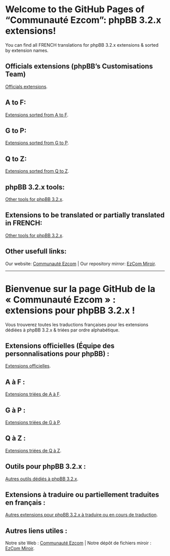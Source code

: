 # Welcome to the GitHub Pages of “Communauté Ezcom”: phpBB 3.2.x extensions!
You can find all FRENCH translations for phpBB 3.2.x extensions & sorted by extension names.

## Officials extensions (phpBB’s Customisations Team)
<a href="https://github.com/Communaute-EzCom/phpbb-3.2.x-extensions/tree/master/%23%20Officielles">Officials extensions</a>.
## A to F:
<a href="https://github.com/Communaute-EzCom/phpbb-3.2.x-extensions/tree/master/A-F">Extensions sorted from A to F</a>.
## G to P:
<a href="https://github.com/Communaute-EzCom/phpbb-3.2.x-extensions/tree/master/G-P">Extensions sorted from G to P</a>.
## Q to Z:
<a href="https://github.com/Communaute-EzCom/phpbb-3.2.x-extensions/tree/master/Q-Z">Extensions sorted from Q to Z</a>.
## phpBB 3.2.x tools:
<a href="https://github.com/Communaute-EzCom/phpbb-3.2.x-extensions/tree/master/Outils">Other tools for phpBB 3.2.x</a>.
## Extensions to be translated or partially translated in FRENCH:
<a href="https://github.com/Communaute-EzCom/phpbb-3.2.x-extensions/tree/master/Traductions%20en%20cours">Other tools for phpBB 3.2.x</a>.

## Other usefull links:
Our website: <a href="http://www.ezcom-fr.com">Communauté Ezcom</a> | Our repository mirror: <a href="http://ezcom.free.fr/?dir=phpBB/3.2.x/Extensions">EzCom Miroir</a>.

---------------

# Bienvenue sur la page GitHub de la « Communauté Ezcom » : extensions pour phpBB 3.2.x !
Vous trouverez toutes les traductions françaises pour les extensions dédiées à phpBB 3.2.x & triées par ordre alphabétique.

## Extensions officielles (Équipe des personnalisations pour phpBB) :
<a href="https://github.com/Communaute-EzCom/phpbb-3.2.x-extensions/tree/master/%23%20Officielles">Extensions officielles</a>.
## A à F :
<a href="https://github.com/Communaute-EzCom/phpbb-3.2.x-extensions/tree/master/A-F">Extensions triées de A à F</a>.
## G à P :
<a href="https://github.com/Communaute-EzCom/phpbb-3.2.x-extensions/tree/master/G-P">Extensions triées de G à P</a>.
## Q à Z :
<a href="https://github.com/Communaute-EzCom/phpbb-3.2.x-extensions/tree/master/Q-Z">Extensions triées de Q à Z</a>.
## Outils pour phpBB 3.2.x :
<a href="https://github.com/Communaute-EzCom/phpbb-3.2.x-extensions/tree/master/Outils">Autres outils dédiés à phpBB 3.2.x</a>.
## Extensions à traduire ou partiellement traduites en français :
<a href="https://github.com/Communaute-EzCom/phpbb-3.2.x-extensions/tree/master/Traductions%20en%20cours">Autres extensions pour phpBB 3.2.x à traduire ou en cours de traduction</a>.

## Autres liens utiles :
Notre site Web : <a href="http://www.ezcom-fr.com">Communauté Ezcom</a> | Notre dépôt de fichiers miroir : <a href="http://ezcom.free.fr/?dir=phpBB/3.2.x/Extensions">EzCom Miroir</a>.
